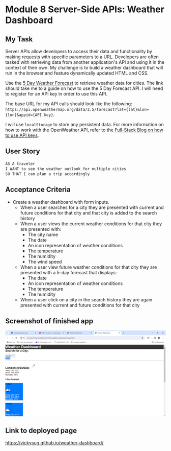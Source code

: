 # Module 8 Server-Side APIs: Weather Dashboard

## My Task

Server APIs allow developers to access their data and functionality by making requests with specific parameters to a URL. Developers are often tasked with retrieving data from another application's API and using it in the context of their own. My challenge is to build a weather dashboard that will run in the browser and feature dynamically updated HTML and CSS.

Use the [5 Day Weather Forecast](https://openweathermap.org/forecast5) to retrieve weather data for cities. The link should take me to a guide on how to use the 5 Day Forecast API. I will need to register for an API key in order to use this API. 

The base URL for my API calls should look like the following: `https://api.openweathermap.org/data/2.5/forecast?lat={lat}&lon={lon}&appid={API key}`.


I will use `localStorage` to store any persistent data. For more information on how to work with the OpenWeather API, refer to the [Full-Stack Blog on how to use API keys](https://coding-boot-camp.github.io/full-stack/apis/how-to-use-api-keys).

## User Story

```text
AS A traveler
I WANT to see the weather outlook for multiple cities
SO THAT I can plan a trip accordingly
```

## Acceptance Criteria

* Create a weather dashboard with form inputs.
  * When a user searches for a city they are presented with current and future conditions for that city and that city is added to the search history
  * When a user views the current weather conditions for that city they are presented with:
    * The city name
    * The date
    * An icon representation of weather conditions
    * The temperature
    * The humidity
    * The wind speed
  * When a user view future weather conditions for that city they are presented with a 5-day forecast that displays:
    * The date
    * An icon representation of weather conditions
    * The temperature
    * The humidity
  * When a user click on a city in the search history they are again presented with current and future conditions for that city

## Screenshot of finished app
![alt text](image.png)

## Link to deployed page

https://vickysug.github.io/weather-dashboard/

